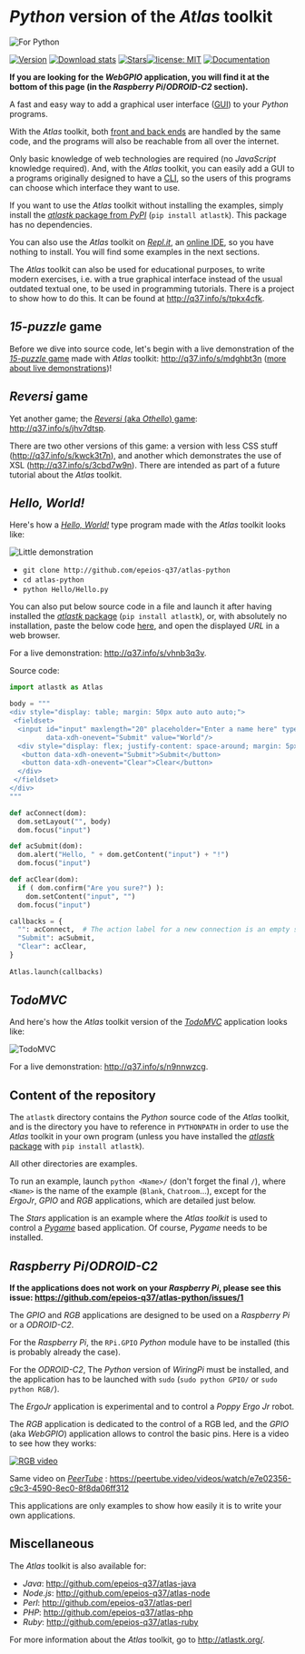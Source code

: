 # *Python* version of the *Atlas* toolkit

![For Python](http://q37.info/download/assets/Python.png "Python logo")

[![Version](https://img.shields.io/pypi/v/atlastk?color=90b4ed&label=latest)](http://q37.info/s/9srmskcm) [![Download stats](https://img.shields.io/pypi/dm/atlastk.svg)](https://pypistats.org/packages/atlastk) [![Stars](https://img.shields.io/github/stars/epeios-q37/atlas-python.svg?style=social)](https://github.com/epeios-q37/atlas-python)[![license: MIT](https://img.shields.io/github/license/epeios-q37/atlas-python)](https://github.com/epeios-q37/atlas-python/blob/master/LICENSE) [![Documentation](https://img.shields.io/static/v1?label=support&message=atlastk.org&color=yellow)](https://atlastk.org)

**If you are looking for the *WebGPIO* application, you will find it at the bottom of this page (in the *Raspberry Pi*/*ODROID-C2* section).**

A fast and easy way to add a graphical user interface ([GUI](http://q37.info/s/hw9n3pjs)) to your *Python* programs.

With the *Atlas* toolkit, both [front and back ends](http://q37.info/s/px7hhztd) are handled by the same code, and the programs will also be reachable from all over the internet.

Only basic knowledge of web technologies are required (no *JavaScript* knowledge required). And, with the *Atlas* toolkit, you can easily add a GUI to a programs originally designed to have a [CLI](https://q37.info/s/cnh9nrw9), so the users of this programs can choose which interface they want to use.

If you want to use the *Atlas* toolkit without installing the examples, simply install the [*atlastk* package from *PyPI*](http://q37.info/s/9srmskcm) (`pip install atlastk`). This package has no dependencies.

You can also use the *Atlas* toolkit on [*Repl.it*](http://q37.info/s/mxmgq3qm), an [online IDE](https://q37.info/s/zzkzbdw7), so you have nothing to install. You will find some examples in the next sections.

The *Atlas* toolkit can also be used for educational purposes, to write modern exercises, i.e. with a true graphical interface instead of the usual outdated textual one, to be used in programming tutorials. There is a project to show how to do this. It can be found at <http://q37.info/s/tpkx4cfk>.

## *15-puzzle* game

Before we dive into source code, let's begin with a live demonstration of the [*15-puzzle* game](http://q37.info/s/jn9zg3bn) made with *Atlas* toolkit: <http://q37.info/s/mdghbt3n> ([more about live demonstrations](http://q37.info/s/zgvcwv7j))!

## *Reversi* game

Yet another game; the [*Reversi* (aka *Othello*) game](http://q37.info/s/zz3dzmf7): <http://q37.info/s/jhv7dtsp>.

There are two other versions of this game: a version with less CSS stuff (<http://q37.info/s/kwck3t7n>), and another which demonstrates the use of XSL (<http://q37.info/s/3cbd7w9n>). There are intended as part of a future tutorial about the *Atlas* toolkit.

## *Hello, World!*

Here's how a [*Hello, World!*](https://en.wikipedia.org/wiki/%22Hello,_World!%22_program) type program made with the *Atlas* toolkit looks like:

![Little demonstration](http://q37.info/download/assets/Hello.gif "A basic example")

- `git clone http://github.com/epeios-q37/atlas-python`
- `cd atlas-python`
- `python Hello/Hello.py`

You can also put below source code in a file and launch it after having installed the [*atlastk* package](http://q37.info/s/9srmskcm) (`pip install atlastk`), or, with absolutely no installation, paste the below code [here](http://q37.info/s/srnnb7hj), and open the displayed *URL* in a web browser.

For a live demonstration: <http://q37.info/s/vhnb3q3v>.

Source code:

```python
import atlastk as Atlas

body = """
<div style="display: table; margin: 50px auto auto auto;">
 <fieldset>
  <input id="input" maxlength="20" placeholder="Enter a name here" type="text"
         data-xdh-onevent="Submit" value="World"/>
  <div style="display: flex; justify-content: space-around; margin: 5px auto auto auto;">
   <button data-xdh-onevent="Submit">Submit</button>
   <button data-xdh-onevent="Clear">Clear</button>
  </div>
 </fieldset>
</div>
"""

def acConnect(dom):
  dom.setLayout("", body)
  dom.focus("input")

def acSubmit(dom):
  dom.alert("Hello, " + dom.getContent("input") + "!")
  dom.focus("input")

def acClear(dom):
  if ( dom.confirm("Are you sure?") ):
    dom.setContent("input", "")
  dom.focus("input")

callbacks = {
  "": acConnect,  # The action label for a new connection is an empty string.
  "Submit": acSubmit,
  "Clear": acClear,
}
  
Atlas.launch(callbacks)
```

## *TodoMVC*

And here's how the *Atlas* toolkit version of the [*TodoMVC*](http://todomvc.com/) application looks like:

![TodoMVC](http://q37.info/download/TodoMVC.gif "The TodoMVC application made with the Atlas toolkit")

For a live demonstration: <http://q37.info/s/n9nnwzcg>.

## Content of the repository

The `atlastk` directory contains the *Python* source code of the *Atlas* toolkit, and is the directory you have to reference in `PYTHONPATH` in order to use the *Atlas* toolkit in your own program (unless you have installed the [*atlastk* package](http://q37.info/s/9srmskcm) with `pip install atlastk`).

All other directories are examples.

To run an example, launch `python <Name>/` (don't forget the final `/`), where `<Name>` is the name of the example (`Blank`, `Chatroom`…), except for the *ErgoJr*, *GPIO* and *RGB* applications, which are detailed just below.

The *Stars* application is an example where the *Atlas* *toolkit* is used to control a [*Pygame*](https://en.wikipedia.org/wiki/Pygame) based application. Of course, *Pygame* needs to be installed.

## *Raspberry Pi*/*ODROID-C2*

**If the applications does not work on your *Raspberry Pi*, please see this issue: <https://github.com/epeios-q37/atlas-python/issues/1>**

The *GPIO* and *RGB* applications are designed to be used on a *Raspberry Pi* or a *ODROID-C2*.

For the *Raspberry Pi*, the `RPi.GPIO` *Python* module have to be installed (this is probably already the case).

For the *ODROID-C2*, The *Python* version of *WiringPi* must be installed, and the application has to be launched with `sudo` (`sudo python GPIO/` or `sudo python RGB/`).

The *ErgoJr* application is experimental and to control a *Poppy* *Ergo Jr* robot.

The *RGB* application is dedicated to the control of a RGB led, and the *GPIO* (aka *WebGPIO*) application allows to control the basic pins. Here is a video to see how they works:

[![RGB video](https://img.youtube.com/vi/C4p2iX6gc-Q/0.jpg)](https://www.youtube.com/watch?v=C4p2iX6gc-Q)

Same video on [*PeerTube*](https://en.wikipedia.org/wiki/PeerTube) : <https://peertube.video/videos/watch/e7e02356-c9c3-4590-8ec0-8f8da06ff312>

This applications are only examples to show how easily it is to write your own applications.

## Miscellaneous

The *Atlas* toolkit is also available for:

- *Java*: <http://github.com/epeios-q37/atlas-java>
- *Node.js*: <http://github.com/epeios-q37/atlas-node>
- *Perl*: <http://github.com/epeios-q37/atlas-perl>
- *PHP*: <http://github.com/epeios-q37/atlas-php>
- *Ruby*: <http://github.com/epeios-q37/atlas-ruby>

For more information about the *Atlas* toolkit, go to <http://atlastk.org/>.
